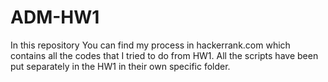 # ADM-HW1
In this repository You can find my process in hackerrank.com which contains all the codes that I tried to do from HW1. All the scripts have been put separately in the HW1 in their own specific folder.
